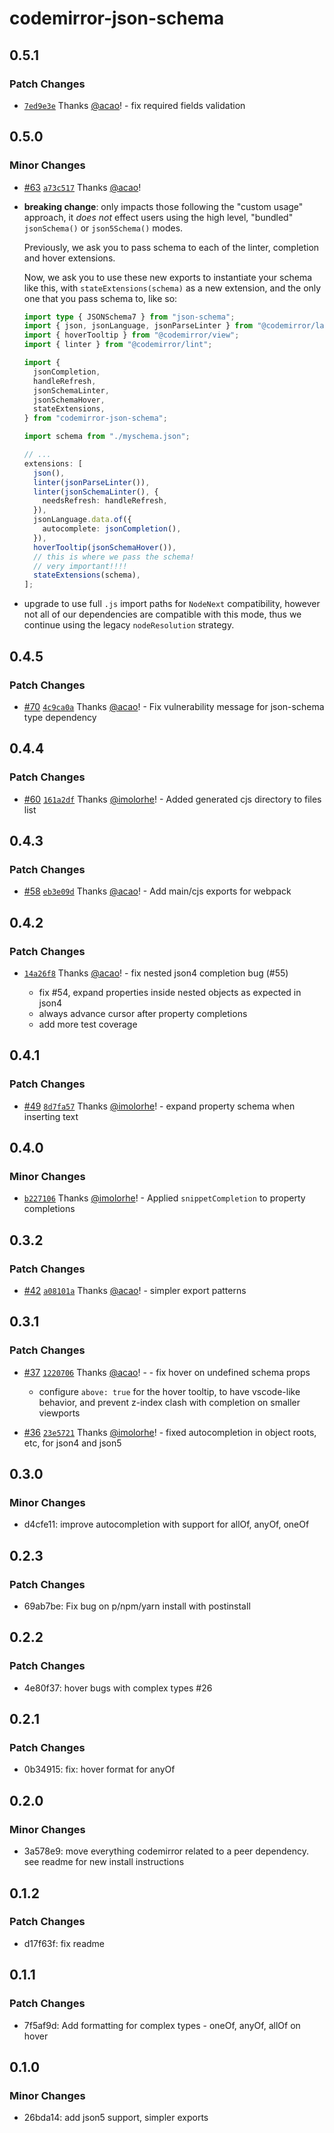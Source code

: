 # codemirror-json-schema

## 0.5.1

### Patch Changes

- [`7ed9e3e`](https://github.com/acao/codemirror-json-schema/commit/7ed9e3e206ec7a47f8f7dde7d2a50a75228ae0be) Thanks [@acao](https://github.com/acao)! - fix required fields validation

## 0.5.0

### Minor Changes

- [#63](https://github.com/acao/codemirror-json-schema/pull/63) [`a73c517`](https://github.com/acao/codemirror-json-schema/commit/a73c517722bbe9d37124993117c091e259eb6998) Thanks [@acao](https://github.com/acao)!

- **breaking change**: only impacts those following the "custom usage" approach, it _does not_ effect users using the high level, "bundled" `jsonSchema()` or `json5Schema()` modes.

  Previously, we ask you to pass schema to each of the linter, completion and hover extensions.

  Now, we ask you to use these new exports to instantiate your schema like this, with `stateExtensions(schema)` as a new extension, and the only one that you pass schema to, like so:

  ```ts
  import type { JSONSchema7 } from "json-schema";
  import { json, jsonLanguage, jsonParseLinter } from "@codemirror/lang-json";
  import { hoverTooltip } from "@codemirror/view";
  import { linter } from "@codemirror/lint";

  import {
    jsonCompletion,
    handleRefresh,
    jsonSchemaLinter,
    jsonSchemaHover,
    stateExtensions,
  } from "codemirror-json-schema";

  import schema from "./myschema.json";

  // ...
  extensions: [
    json(),
    linter(jsonParseLinter()),
    linter(jsonSchemaLinter(), {
      needsRefresh: handleRefresh,
    }),
    jsonLanguage.data.of({
      autocomplete: jsonCompletion(),
    }),
    hoverTooltip(jsonSchemaHover()),
    // this is where we pass the schema!
    // very important!!!!
    stateExtensions(schema),
  ];
  ```

- upgrade to use full `.js` import paths for `NodeNext` compatibility, however not all of our dependencies are compatible with this mode, thus we continue using the legacy `nodeResolution` strategy.

## 0.4.5

### Patch Changes

- [#70](https://github.com/acao/codemirror-json-schema/pull/70) [`4c9ca0a`](https://github.com/acao/codemirror-json-schema/commit/4c9ca0a2cab4806d1107a64e96a60c3c6c46edfa) Thanks [@acao](https://github.com/acao)! - Fix vulnerability message for json-schema type dependency

## 0.4.4

### Patch Changes

- [#60](https://github.com/acao/codemirror-json-schema/pull/60) [`161a2df`](https://github.com/acao/codemirror-json-schema/commit/161a2dfa7e7e7f35253818c6f47395575b7b7baa) Thanks [@imolorhe](https://github.com/imolorhe)! - Added generated cjs directory to files list

## 0.4.3

### Patch Changes

- [#58](https://github.com/acao/codemirror-json-schema/pull/58) [`eb3e09d`](https://github.com/acao/codemirror-json-schema/commit/eb3e09d1b2e1280ba295aac9fa8ba9493a0d385d) Thanks [@acao](https://github.com/acao)! - Add main/cjs exports for webpack

## 0.4.2

### Patch Changes

- [`14a26f8`](https://github.com/acao/codemirror-json-schema/commit/14a26f829f04972080eed822bd14e2e29d907be4) Thanks [@acao](https://github.com/acao)! - fix nested json4 completion bug (#55)

  - fix #54, expand properties inside nested objects as expected in json4
  - always advance cursor after property completions
  - add more test coverage

## 0.4.1

### Patch Changes

- [#49](https://github.com/acao/codemirror-json-schema/pull/49) [`8d7fa57`](https://github.com/acao/codemirror-json-schema/commit/8d7fa578d74e31d3ec0d6bde6dd55fdbd570c586) Thanks [@imolorhe](https://github.com/imolorhe)! - expand property schema when inserting text

## 0.4.0

### Minor Changes

- [`b227106`](https://github.com/acao/codemirror-json-schema/commit/b2271065dc9d2273094d0d193ceef2ad4248d62d) Thanks [@imolorhe](https://github.com/imolorhe)! - Applied `snippetCompletion` to property completions

## 0.3.2

### Patch Changes

- [#42](https://github.com/acao/codemirror-json-schema/pull/42) [`a08101a`](https://github.com/acao/codemirror-json-schema/commit/a08101a9fbae0979bc0cf11307102ce8bddd2572) Thanks [@acao](https://github.com/acao)! - simpler export patterns

## 0.3.1

### Patch Changes

- [#37](https://github.com/acao/codemirror-json-schema/pull/37) [`1220706`](https://github.com/acao/codemirror-json-schema/commit/12207063b8243caae814ec87b0c2dbb0ba7cddf6) Thanks [@acao](https://github.com/acao)! - - fix hover on undefined schema props

  - configure `above: true` for the hover tooltip, to have vscode-like behavior, and prevent z-index clash with completion on smaller viewports

- [#36](https://github.com/acao/codemirror-json-schema/pull/36) [`23e5721`](https://github.com/acao/codemirror-json-schema/commit/23e572147a3b8d718d52761ee431186a8b297b9d) Thanks [@imolorhe](https://github.com/imolorhe)! - fixed autocompletion in object roots, etc, for json4 and json5

## 0.3.0

### Minor Changes

- d4cfe11: improve autocompletion with support for allOf, anyOf, oneOf

## 0.2.3

### Patch Changes

- 69ab7be: Fix bug on p/npm/yarn install with postinstall

## 0.2.2

### Patch Changes

- 4e80f37: hover bugs with complex types #26

## 0.2.1

### Patch Changes

- 0b34915: fix: hover format for anyOf

## 0.2.0

### Minor Changes

- 3a578e9: move everything codemirror related to a peer dependency. see readme for new install instructions

## 0.1.2

### Patch Changes

- d17f63f: fix readme

## 0.1.1

### Patch Changes

- 7f5af9d: Add formatting for complex types - oneOf, anyOf, allOf on hover

## 0.1.0

### Minor Changes

- 26bda14: add json5 support, simpler exports

